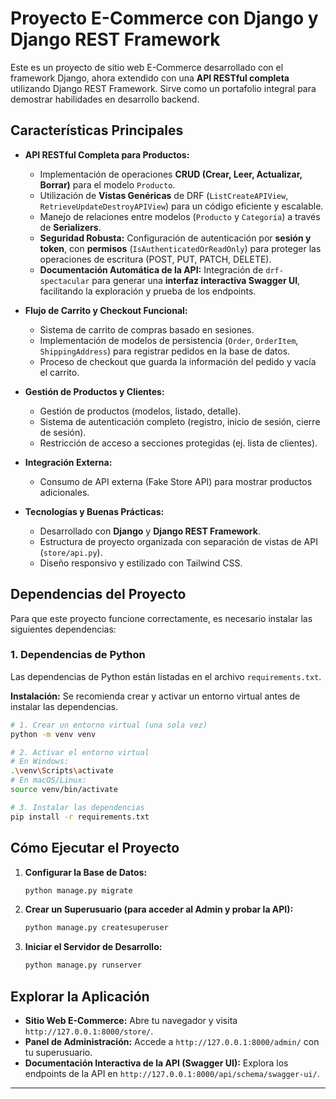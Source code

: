 # Proyecto E-Commerce con Django y Django REST Framework

Este es un proyecto de sitio web E-Commerce desarrollado con el framework Django, ahora extendido con una **API RESTful completa** utilizando Django REST Framework. Sirve como un portafolio integral para demostrar habilidades en desarrollo backend.

## Características Principales

*   **API RESTful Completa para Productos:**
    *   Implementación de operaciones **CRUD (Crear, Leer, Actualizar, Borrar)** para el modelo `Producto`.
    *   Utilización de **Vistas Genéricas** de DRF (`ListCreateAPIView`, `RetrieveUpdateDestroyAPIView`) para un código eficiente y escalable.
    *   Manejo de relaciones entre modelos (`Producto` y `Categoría`) a través de **Serializers**.
    *   **Seguridad Robusta:** Configuración de autenticación por **sesión y token**, con **permisos** (`IsAuthenticatedOrReadOnly`) para proteger las operaciones de escritura (POST, PUT, PATCH, DELETE).
    *   **Documentación Automática de la API:** Integración de `drf-spectacular` para generar una **interfaz interactiva Swagger UI**, facilitando la exploración y prueba de los endpoints.

*   **Flujo de Carrito y Checkout Funcional:**
    *   Sistema de carrito de compras basado en sesiones.
    *   Implementación de modelos de persistencia (`Order`, `OrderItem`, `ShippingAddress`) para registrar pedidos en la base de datos.
    *   Proceso de checkout que guarda la información del pedido y vacía el carrito.

*   **Gestión de Productos y Clientes:**
    *   Gestión de productos (modelos, listado, detalle).
    *   Sistema de autenticación completo (registro, inicio de sesión, cierre de sesión).
    *   Restricción de acceso a secciones protegidas (ej. lista de clientes).

*   **Integración Externa:**
    *   Consumo de API externa (Fake Store API) para mostrar productos adicionales.

*   **Tecnologías y Buenas Prácticas:**
    *   Desarrollado con **Django** y **Django REST Framework**.
    *   Estructura de proyecto organizada con separación de vistas de API (`store/api.py`).
    *   Diseño responsivo y estilizado con Tailwind CSS.

## Dependencias del Proyecto

Para que este proyecto funcione correctamente, es necesario instalar las siguientes dependencias:

### 1. Dependencias de Python

Las dependencias de Python están listadas en el archivo `requirements.txt`.

**Instalación:**
Se recomienda crear y activar un entorno virtual antes de instalar las dependencias.

```bash
# 1. Crear un entorno virtual (una sola vez)
python -m venv venv

# 2. Activar el entorno virtual
# En Windows:
.\venv\Scripts\activate
# En macOS/Linux:
source venv/bin/activate

# 3. Instalar las dependencias
pip install -r requirements.txt
```

## Cómo Ejecutar el Proyecto

1.  **Configurar la Base de Datos:**
    ```bash
    python manage.py migrate
    ```
2.  **Crear un Superusuario (para acceder al Admin y probar la API):**
    ```bash
    python manage.py createsuperuser
    ```
3.  **Iniciar el Servidor de Desarrollo:**
    ```bash
    python manage.py runserver
    ```

## Explorar la Aplicación

*   **Sitio Web E-Commerce:** Abre tu navegador y visita `http://127.0.0.1:8000/store/`.
*   **Panel de Administración:** Accede a `http://127.0.0.1:8000/admin/` con tu superusuario.
*   **Documentación Interactiva de la API (Swagger UI):** Explora los endpoints de la API en `http://127.0.0.1:8000/api/schema/swagger-ui/`.

---
